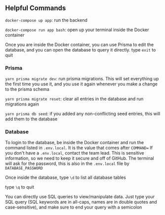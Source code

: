 ## Helpful Commands

```docker-compose up app```: run the backend

```docker-compose run app bash```: open up your terminal inside the Docker container

Once you are inside the Docker container, you can use Prisma to edit the database, and you can open the database to query it directly. type ```exit``` to quit


### Prisma

```yarn prisma migrate dev```: run prisma migrations. This will set everything up the first time you use it, and you use it again whenever you make a change to the prisma schema

```yarn prisma migrate reset```: clear all entries in the database and run migrations again

```yarn prisma db seed```: if you added any non-conflicting seed entries, this will add them to the database


### Database

To login to the database, be inside the Docker container and run the command listed in ```.env.local```. It is the value that comes after ```COMMAND=``` If you don't have a ```.env.local```, contact the team lead. This is sensitive information, so we need to keep it secure and off of GitHub. The terminal will ask for the password, this is also in the ```.env.local``` file by ```DATABASE_PASSWORD```

Once inside the database, type ```\d``` to list all database tables

type ```\q``` to quit

You can directly use SQL queries to view/manipulate data. Just type your SQL query (SQL keywords are in all-caps, names are in double quotes and case-sensitive), and make sure to end your query with a semicolon
